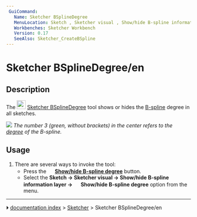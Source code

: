 ```yaml
---
 GuiCommand:
   Name: Sketcher BSplineDegree
   MenuLocation: Sketch , Sketcher visual , Show/hide B-spline information layer , Show/hide B-spline degree
   Workbenches: Sketcher Workbench
   Version: 0.17
   SeeAlso: Sketcher_CreateBSpline
---
```


# Sketcher BSplineDegree/en

## Description

The <img alt="" src=images/Sketcher_BSplineDegree.svg  style="width:24px;"> [Sketcher BSplineDegree](Sketcher_BSplineDegree.md) tool shows or hides the [B-spline](B-Splines.md) degree in all sketches.

![](images/Sketcher_B-spline_example01.png ) 
*The number 3 (green, without brackets) in the center refers to the [degree](Sketcher_BSplineIncreaseDegree.md) of the B-spline.*

## Usage

1.  There are several ways to invoke the tool:
    -   Press the **<img src="images/Sketcher_BSplineDegree.svg" width=16px> [Show/hide B-spline degree](Sketcher_BSplineDegree.md)** button.
    -   Select the **Sketch → Sketcher visual → Show/hide B-spline information layer → <img src="images/Sketcher_BSplineDegree.svg" width=16px> Show/hide B-spline degree** option from the menu.



---
⏵ [documentation index](../README.md) > [Sketcher](Sketcher_Workbench.md) > Sketcher BSplineDegree/en
